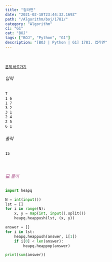 ```yaml
---
title: "컵라면"
date: "2021-02-18T23:44:32.169Z"
path: "/Algorithm/boj/1781/"
category: "Algorithm"
ci: "G1"
cat: "BOJ"
tags: ["BOJ", "Python", "G1"]
description: "[BOJ | Python | G1] 1781. 컵라면"
---
```


<br />

<a href="https://www.acmicpc.net/problem/1781"><small>문제 바로가기</small></a>

###### 입력

```sh
7
1 6
1 7
3 2
3 1
2 4
2 5
6 1
```

###### 출력

```sh
15
```

<br />

##### <h5 style="color:#C587AE;">💻 풀이</h5>

```python
import heapq

N = int(input())
lst = []
for i in range(N):
    x, y = map(int, input().split())
    heapq.heappush(lst, (x, y))

answer = []
for i in lst:
    heapq.heappush(answer, i[1])
    if i[0] < len(answer):
        heapq.heappop(answer)

print(sum(answer))
```

